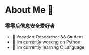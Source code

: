 # About Me 👋

### 零零后信息安全爱好者

- 📖 Vocation: Researcher && Student
- 🔭 I’m currently working on Python
- 🌱 I’m currently learning C Language
